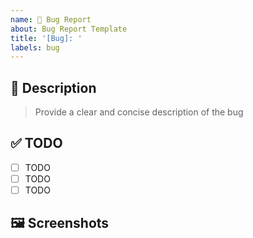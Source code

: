 ```yaml
---
name: 🐛 Bug Report
about: Bug Report Template
title: '[Bug]: '
labels: bug
---
```


## 🚀 Description

> Provide a clear and concise description of the bug

## ✅ TODO

- [ ] TODO
- [ ] TODO
- [ ] TODO

## 🖼️ Screenshots
